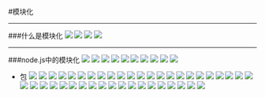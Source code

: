 #模块化

---
###什么是模块化
![](images/mod0.png)
![](images/mod1.png)
![](images/mod2.png)
![](images/mod3.png)

---
###node.js中的模块化
![](images/mod4.png)
![](images/mod5.png)
![](images/mod6.png)
![](images/mod7.png)
![](images/mod8.png)
![](images/mod9.png)
![](images/mod10.png)
![](images/mod11.png)
![](images/mod12.png)
![](images/mod13.png)

- 包
![](images/mod14.png)
![](images/mod15.png)
![](images/mod16.png)
![](images/mod17.png)
![](images/mod18.png)
![](images/mod19.png)
![](images/mod20.png)
![](images/mod21.png)
![](images/mod22.png)
![](images/mod23.png)
![](images/mod24.png)
![](images/mod25.png)
![](images/mod26.png)
![](images/mod27.png)
![](images/mod28.png)
![](images/mod29.png)
![](images/mod30.png)
![](images/mod31.png)
![](images/mod32.png)
![](images/mod33.png)
![](images/mod34.png)
![](images/mod35.png)
![](images/mod36.png)
![](images/mod37.png)
![](images/mod38.png)
![](images/mod39.png)
![](images/mod40.png)
![](images/mod41.png)
![](images/mod42.png)
![](images/mod43.png)
![](images/mod44.png)
![](images/mod45.png)
![](images/mod46.png)
![](images/mod47.png)
![](images/mod48.png)
![](images/mod49.png)
![](images/mod50.png)
![](images/mod51.png)
![](images/mod52.png)
![](images/mod53.png)
![](images/mod54.png)
![](images/mod55.png)


